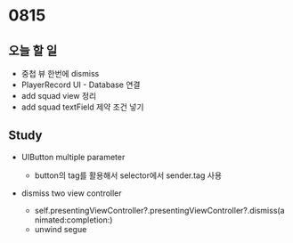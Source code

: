 # 0815

## 오늘 할 일
- 중첩 뷰 한번에 dismiss
- PlayerRecord UI - Database 연결
- add squad view 정리
- add squad textField 제약 조건 넣기

## Study
- UIButton multiple parameter
  - button의 tag를 활용해서 selector에서 sender.tag 사용

- dismiss two view controller
  - self.presentingViewController?.presentingViewController?.dismiss(animated:completion:)
  - unwind segue

